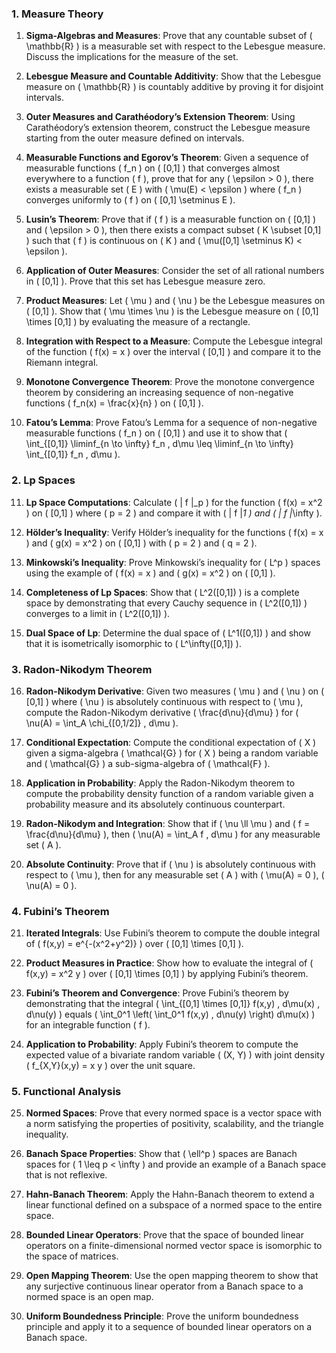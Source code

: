 ### **1. Measure Theory**

1. **Sigma-Algebras and Measures**: Prove that any countable subset of \( \mathbb{R} \) is a measurable set with respect to the Lebesgue measure. Discuss the implications for the measure of the set.

2. **Lebesgue Measure and Countable Additivity**: Show that the Lebesgue measure on \( \mathbb{R} \) is countably additive by proving it for disjoint intervals.

3. **Outer Measures and Carathéodory’s Extension Theorem**: Using Carathéodory’s extension theorem, construct the Lebesgue measure starting from the outer measure defined on intervals.

4. **Measurable Functions and Egorov’s Theorem**: Given a sequence of measurable functions \( f_n \) on \( [0,1] \) that converges almost everywhere to a function \( f \), prove that for any \( \epsilon > 0 \), there exists a measurable set \( E \) with \( \mu(E) < \epsilon \) where \( f_n \) converges uniformly to \( f \) on \( [0,1] \setminus E \).

5. **Lusin’s Theorem**: Prove that if \( f \) is a measurable function on \( [0,1] \) and \( \epsilon > 0 \), then there exists a compact subset \( K \subset [0,1] \) such that \( f \) is continuous on \( K \) and \( \mu([0,1] \setminus K) < \epsilon \).

6. **Application of Outer Measures**: Consider the set of all rational numbers in \( [0,1] \). Prove that this set has Lebesgue measure zero.

7. **Product Measures**: Let \( \mu \) and \( \nu \) be the Lebesgue measures on \( [0,1] \). Show that \( \mu \times \nu \) is the Lebesgue measure on \( [0,1] \times [0,1] \) by evaluating the measure of a rectangle.

8. **Integration with Respect to a Measure**: Compute the Lebesgue integral of the function \( f(x) = x \) over the interval \( [0,1] \) and compare it to the Riemann integral.

9. **Monotone Convergence Theorem**: Prove the monotone convergence theorem by considering an increasing sequence of non-negative functions \( f_n(x) = \frac{x}{n} \) on \( [0,1] \).

10. **Fatou’s Lemma**: Prove Fatou’s Lemma for a sequence of non-negative measurable functions \( f_n \) on \( [0,1] \) and use it to show that \( \int_{[0,1]} \liminf_{n \to \infty} f_n \, d\mu \leq \liminf_{n \to \infty} \int_{[0,1]} f_n \, d\mu \).

### **2. Lp Spaces**

11. **Lp Space Computations**: Calculate \( \| f \|_p \) for the function \( f(x) = x^2 \) on \( [0,1] \) where \( p = 2 \) and compare it with \( \| f \|_1 \) and \( \| f \|_\infty \).

12. **Hölder’s Inequality**: Verify Hölder’s inequality for the functions \( f(x) = x \) and \( g(x) = x^2 \) on \( [0,1] \) with \( p = 2 \) and \( q = 2 \).

13. **Minkowski’s Inequality**: Prove Minkowski’s inequality for \( L^p \) spaces using the example of \( f(x) = x \) and \( g(x) = x^2 \) on \( [0,1] \).

14. **Completeness of Lp Spaces**: Show that \( L^2([0,1]) \) is a complete space by demonstrating that every Cauchy sequence in \( L^2([0,1]) \) converges to a limit in \( L^2([0,1]) \).

15. **Dual Space of Lp**: Determine the dual space of \( L^1([0,1]) \) and show that it is isometrically isomorphic to \( L^\infty([0,1]) \).

### **3. Radon-Nikodym Theorem**

16. **Radon-Nikodym Derivative**: Given two measures \( \mu \) and \( \nu \) on \( [0,1] \) where \( \nu \) is absolutely continuous with respect to \( \mu \), compute the Radon-Nikodym derivative \( \frac{d\nu}{d\mu} \) for \( \nu(A) = \int_A \chi_{[0,1/2]} \, d\mu \).

17. **Conditional Expectation**: Compute the conditional expectation of \( X \) given a sigma-algebra \( \mathcal{G} \) for \( X \) being a random variable and \( \mathcal{G} \) a sub-sigma-algebra of \( \mathcal{F} \).

18. **Application in Probability**: Apply the Radon-Nikodym theorem to compute the probability density function of a random variable given a probability measure and its absolutely continuous counterpart.

19. **Radon-Nikodym and Integration**: Show that if \( \nu \ll \mu \) and \( f = \frac{d\nu}{d\mu} \), then \( \nu(A) = \int_A f \, d\mu \) for any measurable set \( A \).

20. **Absolute Continuity**: Prove that if \( \nu \) is absolutely continuous with respect to \( \mu \), then for any measurable set \( A \) with \( \mu(A) = 0 \), \( \nu(A) = 0 \).

### **4. Fubini’s Theorem**

21. **Iterated Integrals**: Use Fubini’s theorem to compute the double integral of \( f(x,y) = e^{-(x^2+y^2)} \) over \( [0,1] \times [0,1] \).

22. **Product Measures in Practice**: Show how to evaluate the integral of \( f(x,y) = x^2 y \) over \( [0,1] \times [0,1] \) by applying Fubini’s theorem.

23. **Fubini’s Theorem and Convergence**: Prove Fubini’s theorem by demonstrating that the integral \( \int_{[0,1] \times [0,1]} f(x,y) \, d\mu(x) \, d\nu(y) \) equals \( \int_0^1 \left( \int_0^1 f(x,y) \, d\nu(y) \right) d\mu(x) \) for an integrable function \( f \).

24. **Application to Probability**: Apply Fubini’s theorem to compute the expected value of a bivariate random variable \( (X, Y) \) with joint density \( f_{X,Y}(x,y) = x y \) over the unit square.

### **5. Functional Analysis**

25. **Normed Spaces**: Prove that every normed space is a vector space with a norm satisfying the properties of positivity, scalability, and the triangle inequality.

26. **Banach Space Properties**: Show that \( \ell^p \) spaces are Banach spaces for \( 1 \leq p < \infty \) and provide an example of a Banach space that is not reflexive.

27. **Hahn-Banach Theorem**: Apply the Hahn-Banach theorem to extend a linear functional defined on a subspace of a normed space to the entire space.

28. **Bounded Linear Operators**: Prove that the space of bounded linear operators on a finite-dimensional normed vector space is isomorphic to the space of matrices.

29. **Open Mapping Theorem**: Use the open mapping theorem to show that any surjective continuous linear operator from a Banach space to a normed space is an open map.

30. **Uniform Boundedness Principle**: Prove the uniform boundedness principle and apply it to a sequence of bounded linear operators on a Banach space.

